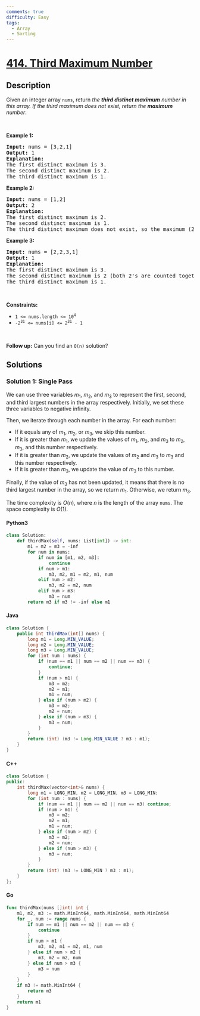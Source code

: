 ```yaml
---
comments: true
difficulty: Easy
tags:
  - Array
  - Sorting
---
```


<!-- problem:start -->

# [414. Third Maximum Number](https://leetcode.com/problems/third-maximum-number)

## Description

<!-- description:start -->

<p>Given an integer array <code>nums</code>, return <em>the <strong>third distinct maximum</strong> number in this array. If the third maximum does not exist, return the <strong>maximum</strong> number</em>.</p>

<p>&nbsp;</p>
<p><strong class="example">Example 1:</strong></p>

<pre>
<strong>Input:</strong> nums = [3,2,1]
<strong>Output:</strong> 1
<strong>Explanation:</strong>
The first distinct maximum is 3.
The second distinct maximum is 2.
The third distinct maximum is 1.
</pre>

<p><strong class="example">Example 2:</strong></p>

<pre>
<strong>Input:</strong> nums = [1,2]
<strong>Output:</strong> 2
<strong>Explanation:</strong>
The first distinct maximum is 2.
The second distinct maximum is 1.
The third distinct maximum does not exist, so the maximum (2) is returned instead.
</pre>

<p><strong class="example">Example 3:</strong></p>

<pre>
<strong>Input:</strong> nums = [2,2,3,1]
<strong>Output:</strong> 1
<strong>Explanation:</strong>
The first distinct maximum is 3.
The second distinct maximum is 2 (both 2&#39;s are counted together since they have the same value).
The third distinct maximum is 1.
</pre>

<p>&nbsp;</p>
<p><strong>Constraints:</strong></p>

<ul>
	<li><code>1 &lt;= nums.length &lt;= 10<sup>4</sup></code></li>
	<li><code>-2<sup>31</sup> &lt;= nums[i] &lt;= 2<sup>31</sup> - 1</code></li>
</ul>

<p>&nbsp;</p>
<strong>Follow up:</strong> Can you find an <code>O(n)</code> solution?

<!-- description:end -->

## Solutions

<!-- solution:start -->

### Solution 1: Single Pass

We can use three variables $m_1$, $m_2$, and $m_3$ to represent the first, second, and third largest numbers in the array respectively. Initially, we set these three variables to negative infinity.

Then, we iterate through each number in the array. For each number:

- If it equals any of $m_1$, $m_2$, or $m_3$, we skip this number.
- If it is greater than $m_1$, we update the values of $m_1$, $m_2$, and $m_3$ to $m_2$, $m_3$, and this number respectively.
- If it is greater than $m_2$, we update the values of $m_2$ and $m_3$ to $m_3$ and this number respectively.
- If it is greater than $m_3$, we update the value of $m_3$ to this number.

Finally, if the value of $m_3$ has not been updated, it means that there is no third largest number in the array, so we return $m_1$. Otherwise, we return $m_3$.

The time complexity is $O(n)$, where $n$ is the length of the array `nums`. The space complexity is $O(1)$.

<!-- tabs:start -->

#### Python3

```python
class Solution:
    def thirdMax(self, nums: List[int]) -> int:
        m1 = m2 = m3 = -inf
        for num in nums:
            if num in [m1, m2, m3]:
                continue
            if num > m1:
                m3, m2, m1 = m2, m1, num
            elif num > m2:
                m3, m2 = m2, num
            elif num > m3:
                m3 = num
        return m3 if m3 != -inf else m1
```

#### Java

```java
class Solution {
    public int thirdMax(int[] nums) {
        long m1 = Long.MIN_VALUE;
        long m2 = Long.MIN_VALUE;
        long m3 = Long.MIN_VALUE;
        for (int num : nums) {
            if (num == m1 || num == m2 || num == m3) {
                continue;
            }
            if (num > m1) {
                m3 = m2;
                m2 = m1;
                m1 = num;
            } else if (num > m2) {
                m3 = m2;
                m2 = num;
            } else if (num > m3) {
                m3 = num;
            }
        }
        return (int) (m3 != Long.MIN_VALUE ? m3 : m1);
    }
}
```

#### C++

```cpp
class Solution {
public:
    int thirdMax(vector<int>& nums) {
        long m1 = LONG_MIN, m2 = LONG_MIN, m3 = LONG_MIN;
        for (int num : nums) {
            if (num == m1 || num == m2 || num == m3) continue;
            if (num > m1) {
                m3 = m2;
                m2 = m1;
                m1 = num;
            } else if (num > m2) {
                m3 = m2;
                m2 = num;
            } else if (num > m3) {
                m3 = num;
            }
        }
        return (int) (m3 != LONG_MIN ? m3 : m1);
    }
};
```

#### Go

```go
func thirdMax(nums []int) int {
	m1, m2, m3 := math.MinInt64, math.MinInt64, math.MinInt64
	for _, num := range nums {
		if num == m1 || num == m2 || num == m3 {
			continue
		}
		if num > m1 {
			m3, m2, m1 = m2, m1, num
		} else if num > m2 {
			m3, m2 = m2, num
		} else if num > m3 {
			m3 = num
		}
	}
	if m3 != math.MinInt64 {
		return m3
	}
	return m1
}
```

<!-- tabs:end -->

<!-- solution:end -->

<!-- problem:end -->
